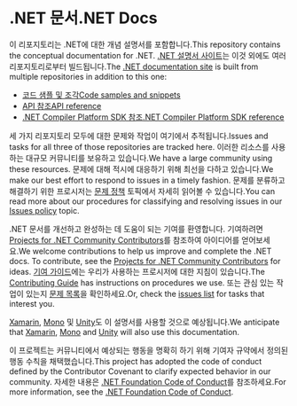 # <a name="net-docs"></a><span data-ttu-id="83c0c-101">.NET 문서</span><span class="sxs-lookup"><span data-stu-id="83c0c-101">.NET Docs</span></span>

<span data-ttu-id="83c0c-102">이 리포지토리는 .NET에 대한 개념 설명서를 포함합니다.</span><span class="sxs-lookup"><span data-stu-id="83c0c-102">This repository contains the conceptual documentation for .NET.</span></span> <span data-ttu-id="83c0c-103">[.NET 설명서 사이트](https://docs.microsoft.com/dotnet)는 이것 외에도 여러 리포지토리로부터 빌드됩니다.</span><span class="sxs-lookup"><span data-stu-id="83c0c-103">The [.NET documentation site](https://docs.microsoft.com/dotnet) is built from multiple repositories in addition to this one:</span></span>

- [<span data-ttu-id="83c0c-104">코드 샘플 및 조각</span><span class="sxs-lookup"><span data-stu-id="83c0c-104">Code samples and snippets</span></span>](https://github.com/dotnet/samples)
- [<span data-ttu-id="83c0c-105">API 참조</span><span class="sxs-lookup"><span data-stu-id="83c0c-105">API reference</span></span>](https://github.com/dotnet/dotnet-api-docs)
- [<span data-ttu-id="83c0c-106">.NET Compiler Platform SDK 참조</span><span class="sxs-lookup"><span data-stu-id="83c0c-106">.NET Compiler Platform SDK reference</span></span>](https://github.com/dotnet/roslyn-api-docs)

<span data-ttu-id="83c0c-107">세 가지 리포지토리 모두에 대한 문제와 작업이 여기에서 추적됩니다.</span><span class="sxs-lookup"><span data-stu-id="83c0c-107">Issues and tasks for all three of those repositories are tracked here.</span></span> <span data-ttu-id="83c0c-108">이러한 리소스를 사용하는 대규모 커뮤니티를 보유하고 있습니다.</span><span class="sxs-lookup"><span data-stu-id="83c0c-108">We have a large community using these resources.</span></span> <span data-ttu-id="83c0c-109">문제에 대해 적시에 대응하기 위해 최선을 다하고 있습니다.</span><span class="sxs-lookup"><span data-stu-id="83c0c-109">We make our best effort to respond to issues in a timely fashion.</span></span> <span data-ttu-id="83c0c-110">문제를 분류하고 해결하기 위한 프로시저는 [문제 정책](issues-policy.md) 토픽에서 자세히 읽어볼 수 있습니다.</span><span class="sxs-lookup"><span data-stu-id="83c0c-110">You can read more about our procedures for classifying and resolving issues in our [Issues policy](issues-policy.md) topic.</span></span>

<span data-ttu-id="83c0c-111">.NET 문서를 개선하고 완성하는 데 도움이 되는 기여를 환영합니다. 기여하려면 [Projects for .NET Community Contributors](https://github.com/dotnet/docs/projects/35)를 참조하여 아이디어를 얻어보세요.</span><span class="sxs-lookup"><span data-stu-id="83c0c-111">We welcome contributions to help us improve and complete the .NET docs. To contribute, see the [Projects for .NET Community Contributors](https://github.com/dotnet/docs/projects/35) for ideas.</span></span> <span data-ttu-id="83c0c-112">[기여 가이드](https://github.com/dotnet/docs/blob/master/CONTRIBUTING.md)에는 우리가 사용하는 프로시저에 대한 지침이 있습니다.</span><span class="sxs-lookup"><span data-stu-id="83c0c-112">The [Contributing Guide](https://github.com/dotnet/docs/blob/master/CONTRIBUTING.md) has instructions on procedures we use.</span></span> <span data-ttu-id="83c0c-113">또는 관심 있는 작업이 있는지 [문제 목록](https://github.com/dotnet/docs/issues)을 확인하세요.</span><span class="sxs-lookup"><span data-stu-id="83c0c-113">Or, check the [issues list](https://github.com/dotnet/docs/issues) for tasks that interest you.</span></span>

<span data-ttu-id="83c0c-114">[Xamarin](https://docs.microsoft.com/xamarin), [Mono](http://docs.go-mono.com/?link=root%3a%2fclasslib) 및 [Unity](http://docs.unity3d.com/Manual/index.html)도 이 설명서를 사용할 것으로 예상됩니다.</span><span class="sxs-lookup"><span data-stu-id="83c0c-114">We anticipate that [Xamarin](https://docs.microsoft.com/xamarin), [Mono](http://docs.go-mono.com/?link=root%3a%2fclasslib) and [Unity](http://docs.unity3d.com/Manual/index.html) will also use this documentation.</span></span>

<span data-ttu-id="83c0c-115">이 프로젝트는 커뮤니티에서 예상되는 행동을 명확히 하기 위해 기여자 규약에서 정의된 행동 수칙을 채택했습니다.</span><span class="sxs-lookup"><span data-stu-id="83c0c-115">This project has adopted the code of conduct defined by the Contributor Covenant to clarify expected behavior in our community.</span></span>
<span data-ttu-id="83c0c-116">자세한 내용은 [.NET Foundation Code of Conduct](https://dotnetfoundation.org/code-of-conduct)를 참조하세요.</span><span class="sxs-lookup"><span data-stu-id="83c0c-116">For more information, see the [.NET Foundation Code of Conduct](https://dotnetfoundation.org/code-of-conduct).</span></span>

